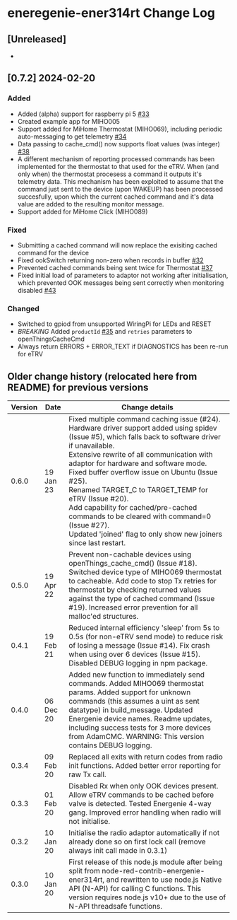 # eneregenie-ener314rt Change Log

## [Unreleased]

*

## [0.7.2] 2024-02-20

### Added

* Added (alpha) support for raspberry pi 5 [#33](https://github.com/Achronite/energenie-ener314rt/issues/33)
* Created example app for MIHO005
* Support added for MiHome Thermostat (MIHO069), including periodic auto-messaging to get telemetry [#34](https://github.com/Achronite/energenie-ener314rt/issues/34)
* Data passing to cache_cmd() now supports float values (was integer) [#38](https://github.com/Achronite/energenie-ener314rt/issues/38)
* A different mechanism of reporting processed commands has been implemented for the thermostat to that used for the eTRV. When (and only when) the thermostat procesess a command it outputs it's telemetry data.  This mechanism has been exploited to assume that the command just sent to the device (upon WAKEUP) has been processed succesfully, upon which the current cached command and it's data value are added to the resulting monitor message.
* Support added for MiHome Click (MIHO089)

### Fixed

* Submitting a cached command will now replace the exisiting cached command for the device
* Fixed ookSwitch returning non-zero when records in buffer [#32](https://github.com/Achronite/energenie-ener314rt/issues/32)
* Prevented cached commands being sent twice for Thermostat [#37](https://github.com/Achronite/energenie-ener314rt/issues/37)
* Fixed initial load of parameters to adaptor not working after initialisation, which prevented OOK messages being sent correctly when monitoring disabled [#43](https://github.com/Achronite/energenie-ener314rt/issues/43)
 

### Changed

* Switched to gpiod from unsupported WiringPi for LEDs and RESET
* *BREAKING* Added `productId` [#35](https://github.com/Achronite/energenie-ener314rt/issues/35) and `retries` parameters to openThingsCacheCmd
* Always return ERRORS + ERROR_TEXT if DIAGNOSTICS has been re-run for eTRV



## Older change history (relocated here from README) for previous versions

| Version | Date | Change details
|---|---|---|
0.6.0|19 Jan 23|Fixed multiple command caching issue (#24).<br>Hardware driver support added using spidev (Issue #5), which falls back to software driver if unavailable.<br>Extensive rewrite of all communication with adaptor for hardware and software mode.<br>Fixed buffer overflow issue on Ubuntu (Issue #25).<br>Renamed TARGET_C to TARGET_TEMP for eTRV (Issue #20).<br>Add capability for cached/pre-cached commands to be cleared with command=0 (Issue #27).<br>Updated 'joined' flag to only show new joiners since last restart.|
0.5.0|19 Apr 22|Prevent non-cachable devices using openThings_cache_cmd() (Issue #18). Switched device type of MIHO069 thermostat to cacheable. Add code to stop Tx retries for thermostat by checking returned values against the type of cached command (Issue #19). Increased error prevention for all malloc'ed structures.|
0.4.1|19 Feb 21|Reduced internal efficiency 'sleep' from 5s to 0.5s (for non-eTRV send mode) to reduce risk of losing a message (Issue #14). Fix crash when using over 6 devices (Issue #15). Disabled DEBUG logging in npm package.|
0.4.0|06 Dec 20|Added new function to immediately send commands. Added MIHO069 thermostat params. Added support for unknown commands (this assumes a uint as sent datatype) in build_message. Updated Energenie device names. Readme updates, including success tests for 3 more devices from AdamCMC. WARNING: This version contains DEBUG logging.|
0.3.4|09 Feb 20|Replaced all exits with return codes from radio init functions. Added better error reporting for raw Tx call.|
0.3.3|01 Feb 20|Disabled Rx when only OOK devices present. Allow eTRV commands to be cached before valve is detected. Tested Energenie 4-way gang. Improved error handling when radio will not initialise.|
0.3.2|10 Jan 20|Initialise the radio adaptor automatically if not already done so on first lock call (remove always init call made in 0.3.1)|
0.3.0|10 Jan 20|First release of this node.js module after being split from node-red-contrib-energenie-ener314rt, and rewritten to use node.js Native API (N-API) for calling C functions.  This version requires node.js v10+ due to the use of N-API threadsafe functions.|

